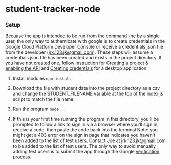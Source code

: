 # student-tracker-node

### Setup
Becuase the app is intended to be run from the command line by a single user, the only way to authenticate with google is to create credentials in the Google Cloud Platform Developer Console or receive a credentials.json file from the developer (jrk.123.jk@gmail.com).  These steps will assume a credentials.json file has been created and exists in the project directory.  If you have not created one, follow instruction for [Creating a project & enabling the API](https://developers.google.com/workspace/guides/create-project) and [Creating credentials](https://developers.google.com/workspace/guides/create-credentials) for a desktop application.

1. Install modules
`npm install`

2. Download the file with student data into the project directory as a csv and change the STUDENT_FILENAME variable at the top of the index.js script to match the file name

3. Run the program
`node .`

4. If this is your first time running the program in this directory, you'll be prompted to follow a link to sign in via a browser where you'll sign in, receive a code, then paste the code back into the terminal
    Note: you might get a 403 error on the sign in page that indicates you haven't been added to the list of test users.  Contact Joe at jrk.123.jk@gmail.com to be added to the list of test users.  The only way to avoid manually adding test users is to submit the app through the Google [verification process](https://support.google.com/cloud/answer/9110914).